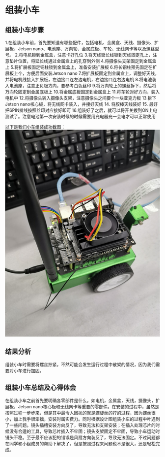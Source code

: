 # 组装小车 

## 组装小车步骤

1.在组装小车前，首先要知道有哪些配件，包括电机、金属盒、天线、摄像头、扩展板、Jetson nano、电池座、万向轮、金属底板、车轮、无线网卡等以及螺丝型号。
2.将电机锁到金属盒，注意卡好孔位
3.将天线延长线锁到天线固定孔上，注意垫片位置，将延长线通过金属盒上的孔穿到外侧
4.将摄像头支架固定到金属盒上
5.将扩展板固定铜柱锁到金属盒上，准备安装扩展板
6.将长铜柱预先固定在扩展板上个，方便后面安装Jetson nano
7.将扩展板固定到金属盒上，调整好天线，并将电机线接入扩展板，左边接口连左边电机，右边接口连右边电机
8.将电池装入电池座，注意正负极方向，要参考白色丝印
9.将万向轮上的螺丝拆下，然后将万向轮固定到金属底板上
10.将金属底板固定到金属盒上
11.将车轮对好方向，装入电机中
12.将摄像头转入摄像头支架，注意摄像头之间要个一块亚克力板
13.拆下Jetson nano核心板，将无线网卡装入，并接好天线
14. 将胶棒天线装好
15. 最好把6PIN排线按照丝印对应接好即可
16.组装好了之后，就可以将开关拨到ON上电测试了。注意电池第一次安装时候的时候需要用充电器充一会电才可以正常使用

以下是我们小车组装成功截图：
![avatar](1.jpg)

## 结果分析

组装小车时需要将螺丝拧紧，不然可能会发生运行过程中散架的情况，因为我们需要对小车进行加固。

## 组装小车总结及心得体会
在组装小车之前首先要明确各零部件是什么，如电机，金属盒，天线，摄像头，扩展板，Jetson nano核心板和无线网卡等重要的零部件。在安装的过程中，虽然是按照过程一步步来，但是其中最令人困扰的就是螺旋丝的拧的过程，因为螺丝很小，加上我手很笨拙，安装时属实费力。同时根据设计图组装小车的过程中叶遇到了一些问题。镜头插槽安装方向反了，导致无法和支架安装；在插入处理芯片的时候没有合适的工具，导致芯片插入不牢固；镜头支架固定不牢固，导致小车运动时镜头不稳。至于最不应该犯的错误是风扇方向装反了，导致无法固定。不过问题都在同学和小组成员的帮助下解决了。但是按照过程来问题也不是很大，还是轻松完成。
